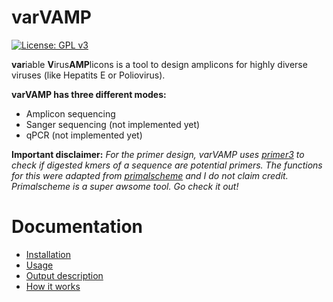 # varVAMP

[![License: GPL v3](https://img.shields.io/badge/License-GPLv3-blue.svg)](https://www.gnu.org/licenses/gpl-3.0)

**var**iable **V**irus**AMP**licons is a tool to design amplicons for highly diverse viruses (like Hepatits E or Poliovirus).

**varVAMP has three different modes:**

* Amplicon sequencing
* Sanger sequencing (not implemented yet)
* qPCR (not implemented yet)

**Important disclaimer:**
*For the primer design, varVAMP uses [primer3](https://pypi.org/project/primer3-py/) to check if digested kmers of a sequence are potential primers. The functions for this were adapted from [primalscheme](www.github.com/aresti/primalscheme) and I do not claim credit. Primalscheme is a super awsome tool. Go check it out!*

# Documentation

* [Installation](docs/installation.md)
* [Usage](docs/usage.md)
* [Output description](docs/output.md)
* [How it works](docs/how_varvamp_works.md)
